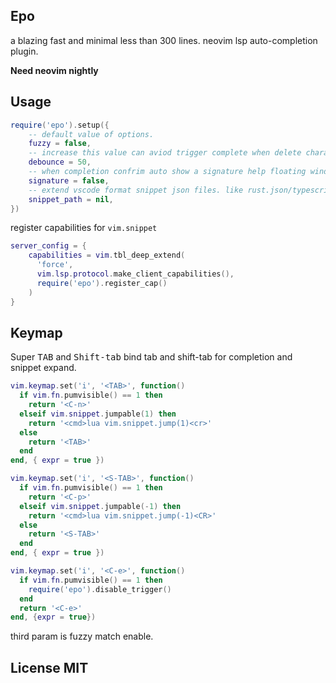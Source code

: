 ## Epo

a blazing fast and minimal less than 300 lines. neovim lsp auto-completion plugin.

**Need neovim nightly**


## Usage

```lua
require('epo').setup({
    -- default value of options.
    fuzzy = false,
    -- increase this value can aviod trigger complete when delete character.
    debounce = 50,
    -- when completion confrim auto show a signature help floating window.
    signature = false,
    -- extend vscode format snippet json files. like rust.json/typescriptreact.json/zig.json
    snippet_path = nil,
})
```

register capabilities for `vim.snippet`

```lua
server_config = {
    capabilities = vim.tbl_deep_extend(
      'force',
      vim.lsp.protocol.make_client_capabilities(),
      require('epo').register_cap()
    )
}
```

## Keymap

Super <kbd>TAB</kbd> and <kbd>Shift-tab</kbd> bind tab and shift-tab for completion and snippet
expand.

```lua
vim.keymap.set('i', '<TAB>', function()
  if vim.fn.pumvisible() == 1 then
    return '<C-n>'
  elseif vim.snippet.jumpable(1) then
    return '<cmd>lua vim.snippet.jump(1)<cr>'
  else
    return '<TAB>'
  end
end, { expr = true })

vim.keymap.set('i', '<S-TAB>', function()
  if vim.fn.pumvisible() == 1 then
    return '<C-p>'
  elseif vim.snippet.jumpable(-1) then
    return '<cmd>lua vim.snippet.jump(-1)<CR>'
  else
    return '<S-TAB>'
  end
end, { expr = true })

vim.keymap.set('i', '<C-e>', function()
  if vim.fn.pumvisible() == 1 then
    require('epo').disable_trigger()
  end
  return '<C-e>'
end, {expr = true})
```


third param is fuzzy match enable.

## License MIT
